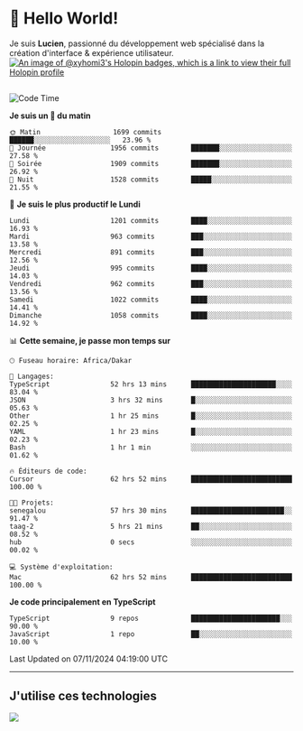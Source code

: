 # 👋 Hello World!

Je suis **Lucien**, passionné du développement web spécialisé dans la création d'interface & expérience utilisateur.
[![An image of @xyhomi3's Holopin badges, which is a link to view their full Holopin profile](https://holopin.me/xyhomi3)](https://holopin.io/@xyhomi3)

##

<!--START_SECTION:waka-->
![Code Time](http://img.shields.io/badge/Code%20Time-2%2C505%20hrs%2022%20mins-blue)

**Je suis un 🐤 du matin** 

```text
🌞 Matin                  1699 commits        ██████░░░░░░░░░░░░░░░░░░░   23.96 % 
🌆 Journée                1956 commits        ███████░░░░░░░░░░░░░░░░░░   27.58 % 
🌃 Soirée                 1909 commits        ███████░░░░░░░░░░░░░░░░░░   26.92 % 
🌙 Nuit                   1528 commits        █████░░░░░░░░░░░░░░░░░░░░   21.55 % 
```
📅 **Je suis le plus productif le Lundi** 

```text
Lundi                    1201 commits        ████░░░░░░░░░░░░░░░░░░░░░   16.93 % 
Mardi                    963 commits         ███░░░░░░░░░░░░░░░░░░░░░░   13.58 % 
Mercredi                 891 commits         ███░░░░░░░░░░░░░░░░░░░░░░   12.56 % 
Jeudi                    995 commits         ████░░░░░░░░░░░░░░░░░░░░░   14.03 % 
Vendredi                 962 commits         ███░░░░░░░░░░░░░░░░░░░░░░   13.56 % 
Samedi                   1022 commits        ████░░░░░░░░░░░░░░░░░░░░░   14.41 % 
Dimanche                 1058 commits        ████░░░░░░░░░░░░░░░░░░░░░   14.92 % 
```


📊 **Cette semaine, je passe mon temps sur** 

```text
🕑︎ Fuseau horaire: Africa/Dakar

💬 Langages: 
TypeScript               52 hrs 13 mins      █████████████████████░░░░   83.04 % 
JSON                     3 hrs 32 mins       █░░░░░░░░░░░░░░░░░░░░░░░░   05.63 % 
Other                    1 hr 25 mins        █░░░░░░░░░░░░░░░░░░░░░░░░   02.25 % 
YAML                     1 hr 23 mins        █░░░░░░░░░░░░░░░░░░░░░░░░   02.23 % 
Bash                     1 hr 1 min          ░░░░░░░░░░░░░░░░░░░░░░░░░   01.62 % 

🔥 Éditeurs de code: 
Cursor                   62 hrs 52 mins      █████████████████████████   100.00 % 

🐱‍💻 Projets: 
senegalou                57 hrs 30 mins      ███████████████████████░░   91.47 % 
taag-2                   5 hrs 21 mins       ██░░░░░░░░░░░░░░░░░░░░░░░   08.52 % 
hub                      0 secs              ░░░░░░░░░░░░░░░░░░░░░░░░░   00.02 % 

💻 Système d'exploitation: 
Mac                      62 hrs 52 mins      █████████████████████████   100.00 % 
```

**Je code principalement en TypeScript** 

```text
TypeScript               9 repos             ██████████████████████░░░   90.00 % 
JavaScript               1 repo              ██░░░░░░░░░░░░░░░░░░░░░░░   10.00 % 
```




 Last Updated on 07/11/2024 04:19:00 UTC
<!--END_SECTION:waka-->
---

## J'utilise ces technologies

<p align="left">
  <a href="https://skillicons.dev">
    <img src="https://skillicons.dev/icons?i=ts,js,md,scss,tailwind,react,docker,express,astro,vite,nextjs,vercel,figma,ableton" />
  </a>
</p>

